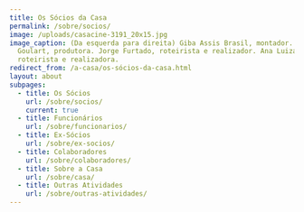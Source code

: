 ```yaml
---
title: Os Sócios da Casa
permalink: /sobre/socios/
image: /uploads/casacine-3191_20x15.jpg
image_caption: (Da esquerda para direita) Giba Assis Brasil, montador. Nora
  Goulart, produtora. Jorge Furtado, roteirista e realizador. Ana Luiza Azevedo,
  roteirista e realizadora.
redirect_from: /a-casa/os-sócios-da-casa.html
layout: about
subpages:
  - title: Os Sócios
    url: /sobre/socios/
    current: true
  - title: Funcionários
    url: /sobre/funcionarios/
  - title: Ex-Sócios
    url: /sobre/ex-socios/
  - title: Colaboradores
    url: /sobre/colaboradores/
  - title: Sobre a Casa
    url: /sobre/casa/
  - title: Outras Atividades
    url: /sobre/outras-atividades/
---
```

